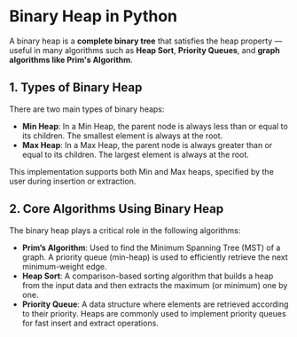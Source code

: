 # Binary Heap in Python

A binary heap is a **complete binary tree** that satisfies the heap property — useful in many algorithms such as **Heap Sort**, **Priority Queues**, and **graph algorithms like Prim's Algorithm**.

## 1. Types of Binary Heap

There are two main types of binary heaps:

- **Min Heap**: In a Min Heap, the parent node is always less than or equal to its children. The smallest element is always at the root.
- **Max Heap**: In a Max Heap, the parent node is always greater than or equal to its children. The largest element is always at the root.

This implementation supports both Min and Max heaps, specified by the user during insertion or extraction.

## 2. Core Algorithms Using Binary Heap

The binary heap plays a critical role in the following algorithms:

- **Prim’s Algorithm**: Used to find the Minimum Spanning Tree (MST) of a graph. A priority queue (min-heap) is used to efficiently retrieve the next minimum-weight edge.
- **Heap Sort**: A comparison-based sorting algorithm that builds a heap from the input data and then extracts the maximum (or minimum) one by one.
- **Priority Queue**: A data structure where elements are retrieved according to their priority. Heaps are commonly used to implement priority queues for fast insert and extract operations.
